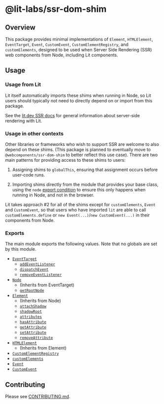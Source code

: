 # @lit-labs/ssr-dom-shim

## Overview

This package provides minimal implementations of `Element`, `HTMLElement`,
`EventTarget`, `Event`, `CustomEvent`, `CustomElementRegistry`, and
`customElements`, designed to be used when Server Side Rendering (SSR) web
components from Node, including Lit components.

## Usage

### Usage from Lit

Lit itself automatically imports these shims when running in Node, so Lit users
should typically not need to directly depend on or import from this package.

See the [lit.dev SSR docs](https://lit.dev/docs/ssr/overview/) for general
information about server-side rendering with Lit.

### Usage in other contexts

Other libraries or frameworks who wish to support SSR are welcome to also depend
on these shims. (This package is planned to eventually move to
`@webcomponents/ssr-dom-shim` to better reflect this use case). There are two
main patterns for providing access to these shims to users:

1. Assigning shims to `globalThis`, ensuring that assignment occurs before
   user-code runs.

2. Importing shims directly from the module that provides your base class, using
   the `node` [export
   condition](https://nodejs.org/api/packages.html#conditional-exports) to
   ensure this only happens when running in Node, and not in the browser.

Lit takes approach #2 for all of the shims except for `customElements`, `Event`
and `CustomEvent`, so that users who have imported `lit` are able to call
`customElements.define` or `new Event(...)`/`new CustomEvent(...)` in their
components from Node.

### Exports

The main module exports the following values. Note that no globals are set by
this module.

- [`EventTarget`](https://developer.mozilla.org/en-US/docs/Web/API/EventTarget)
  - [`addEventListener`](https://developer.mozilla.org/en-US/docs/Web/API/EventTarget/addEventListener)
  - [`dispatchEvent`](https://developer.mozilla.org/en-US/docs/Web/API/EventTarget/dispatchEvent)
  - [`removeEventListener`](https://developer.mozilla.org/en-US/docs/Web/API/EventTarget/removeEventListener)
- [`Node`](https://developer.mozilla.org/en-US/docs/Web/API/Node)
  - (Inherits from EventTarget)
  - [`getRootNode`](https://developer.mozilla.org/en-US/docs/Web/API/Node/getRootNode)
- [`Element`](https://developer.mozilla.org/en-US/docs/Web/API/Element)
  - (Inherits from Node)
  - [`attachShadow`](https://developer.mozilla.org/en-US/docs/Web/API/Element/attachShadow)
  - [`shadowRoot`](https://developer.mozilla.org/en-US/docs/Web/API/Element/shadowRoot)
  - [`attributes`](https://developer.mozilla.org/en-US/docs/Web/API/Element/attributes)
  - [`hasAttribute`](https://developer.mozilla.org/en-US/docs/Web/API/Element/hasAttribute)
  - [`getAttribute`](https://developer.mozilla.org/en-US/docs/Web/API/Element/getAttribute)
  - [`setAttribute`](https://developer.mozilla.org/en-US/docs/Web/API/Element/setAttribute)
  - [`removeAttribute`](https://developer.mozilla.org/en-US/docs/Web/API/Element/removeAttribute)
- [`HTMLElement`](https://developer.mozilla.org/en-US/docs/Web/API/HTMLElement)
  - (Inherits from Element)
- [`CustomElementRegistry`](https://developer.mozilla.org/en-US/docs/Web/API/CustomElementRegistry)
- [`customElements`](https://developer.mozilla.org/en-US/docs/Web/API/Window/customElements)
- [`Event`](https://developer.mozilla.org/en-US/docs/Web/API/Event)
- [`CustomEvent`](https://developer.mozilla.org/en-US/docs/Web/API/CustomEvent)

## Contributing

Please see [CONTRIBUTING.md](../../../CONTRIBUTING.md).
